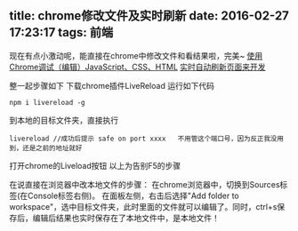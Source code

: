title: chrome修改文件及实时刷新
date: 2016-02-27 17:23:17
tags: 前端
---

现在有点小激动呢，能直接在chrome中修改文件和看结果啦，完美~
[使用Chrome调试（编辑）JavaScript、CSS、HTML](http://www.poorren.com/chrome-debug-javascript-css-html/)
[实时自动刷新页面来开发](http://cnodejs.org/topic/53427d16dc556e3b3901861e)

整一起步骤如下
下载chrome插件LiveReload
运行如下代码

    npm i livereload -g
到本地的目标文件夹，直接执行

    livereload //成功后提示 safe on port xxxx   不用管这个端口号，因为反正我没用到，还是之前的地址就好

打开chrome的Liveload按钮
以上为告别F5的步骤

在说直接在浏览器中改本地文件的步骤：
在chrome浏览器中，切换到Sources标签(在Console标签右侧)。
在面板左侧，右击后选择"Add folder to workspace"，选中目标文件夹，此时里面的文件就可以编辑了。同时，ctrl+s保存后，编辑后结果也实时保存在了本地文件中，是本地文件！






